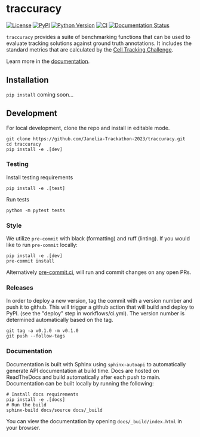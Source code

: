 # traccuracy

[![License](https://img.shields.io/pypi/l/traccuracy.svg?color=green)](https://github.com/Janelia-Trackathon-2023/traccuracy/raw/main/LICENSE)
[![PyPI](https://img.shields.io/pypi/v/traccuracy.svg?color=green)](https://pypi.org/project/traccuracy)
[![Python Version](https://img.shields.io/pypi/pyversions/traccuracy.svg?color=green)](https://python.org)
[![CI](https://github.com/Janelia-Trackathon-2023/traccuracy/actions/workflows/ci.yml/badge.svg)](https://github.com/Janelia-Trackathon-2023/traccuracy/actions/workflows/ci.yml)
[![Documentation Status](https://readthedocs.org/projects/traccuracy/badge/?version=latest)](https://traccuracy.readthedocs.io/en/latest/?badge=latest)


`traccuracy` provides a suite of benchmarking functions that can be used to evaluate tracking solutions against ground truth annotations. It includes the standard metrics that are calculated by the [Cell Tracking Challenge](http://celltrackingchallenge.net/evaluation-methodology/).

Learn more in the [documentation](https://traccuracy.readthedocs.io/en/latest/).

## Installation
`pip install` coming soon...

## Development
For local development, clone the repo and install in editable mode.
```
git clone https://github.com/Janelia-Trackathon-2023/traccuracy.git
cd traccuracy
pip install -e .[dev]
```

### Testing
Install testing requirements
```
pip install -e .[test]
```
Run tests
```
python -m pytest tests
```
### Style
We utilize `pre-commit` with black (formatting) and ruff (linting). If you would like to run `pre-commit` locally:
```
pip install -e .[dev]
pre-commit install
```
Alternatively [pre-commit.ci](https://pre-commit.ci/), will run and commit changes on any open PRs.

### Releases
In order to deploy a new version, tag the commit with a version number and push it to github. This will trigger a github action that will build and deploy to PyPI. (see the "deploy" step in workflows/ci.yml). The version number is determined automatically based on the tag.
```
git tag -a v0.1.0 -m v0.1.0
git push --follow-tags
```

### Documentation
Documentation is built with Sphinx using `sphinx-autoapi` to automatically generate API documentation at build time. Docs are hosted on ReadTheDocs and build automatically after each push to main. Documentation can be built locally by running the following:
```
# Install docs requirements
pip install -e .[docs]
# Run the build
sphinx-build docs/source docs/_build
```

You can view the documentation by opening `docs/_build/index.html` in your browser.